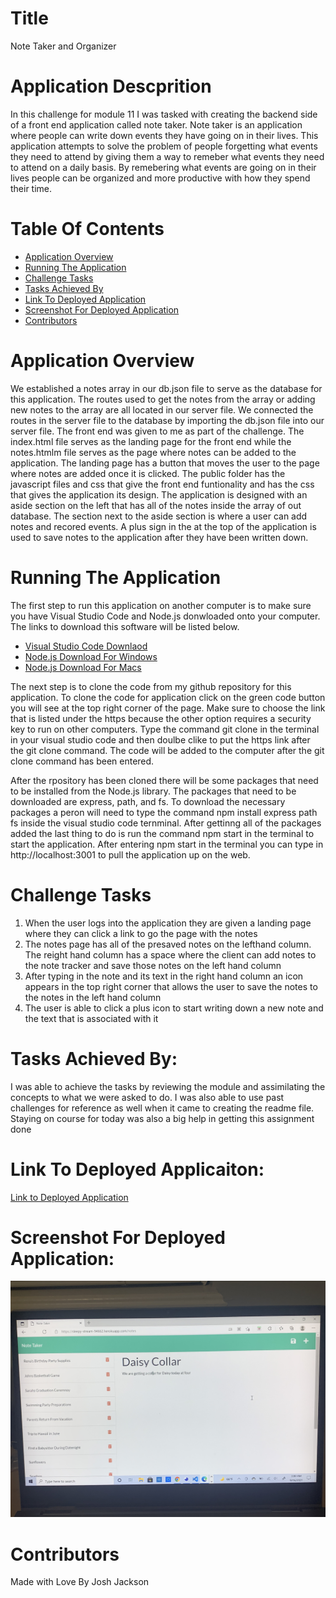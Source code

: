 # Title
Note Taker and Organizer

# Application Descprition
In this challenge for module 11 I was tasked with creating the backend side of a front end application called note taker. Note taker is an application where people can write down events they have going on in their lives. This application attempts to solve the problem of people forgetting what events they need to attend by giving them a way to remeber what events they need to attend on a daily basis. By remebering what events are going on in their lives people can be organized and more productive with how they spend their time. 

# Table Of Contents
- [Application Overview](#application-overview)
- [Running The Application](#running-the-application)
- [Challenge Tasks](#challenge-tasks)
- [Tasks Achieved By](#tasks-achieved-by)
- [Link To Deployed Application](#link-to-deployed-application)
- [Screenshot For Deployed Application](#screenshot-for-deployed-application)
- [Contributors](#contributors)

# Application Overview
We established a notes array in our db.json file to serve as the database for this application. The routes used to get the notes from the array or adding new notes to the array are all located in our server file. We connected the routes in the server file to the database by importing the db.json file into our server file. The front end was given to me as part of the challenge. The index.html file serves as the landing page for the front end while the notes.htmlm file serves as the page where notes can be added to the application. The landing page has a button that moves the user to the page where notes are added once it is clicked. The public folder has the javascript files and css that give the front end funtionality and has the css that gives the application its design. The application is designed with an aside section on the left that has all of the notes inside the array of out database. The section next to the aside section is where a user can add notes and recored events. A plus sign in the at the top of  the application is used to save notes to the application after they have been written down.

# Running The Application
The first step to run this application on another computer is to make sure you have Visual Studio Code and Node.js donwloaded onto your computer. The links to download this software will be listed below. 
- <a href="https://code.visualstudio.com/docs/setup/setup-overview">Visual Studio Code Downlaod</a>
- <a href="https://nodejs.org/en/">Node.js Download For Windows</a>
- <a href="https://nodejs.org/en/">Node.js Download For Macs</a>

The next step is to clone the code from my github repository for this application. To clone the code for application click on the green code button you will see at the top right 
corner of the page. Make sure to choose the link that is listed under the https because the other option requires a security key to run on other computers. Type the command git
clone in the terminal in your visual studio code and then doulbe clike to put the https link after the git clone command. The code will be added to the computer after the git clone command has been entered. 

After the rpository has been cloned there will be some packages that need to be installed from the Node.js library. The packages that need to be downloaded are express, path, and fs.
To download the necessary packages a peron will need to type the command npm install express path fs inside the visual studio code ternminal. After gettinng all of the packages added the last thing to do is run the command npm start in the terminal to start the application. After entering npm start in the terminal you can type in http://localhost:3001 to pull the application up on the web.

# Challenge Tasks
1. When the user logs into the application they are given a landing page where they can click a link to go the page with the notes
2. The notes page has all of the presaved notes on the lefthand column. The reight hand column has a space where the client can add notes to the note tracker and save those notes on the left hand column
3. After typing in the note and its text in the right hand column an icon appears in the top right corner that allows the user to save the notes to the notes in the left hand column
4. The user is able to click a plus icon to start writing down a new note and the text that is associated with it

# Tasks Achieved By:
I was able to achieve the tasks by reviewing the module and assimilating the concepts to what we were asked to do. I was also able to use past challenges for reference as well when it came to creating the readme file. Staying on course for today was also a big help in getting this assignment done

# Link To Deployed Applicaiton:
<a href="https://sleepy-stream-94662.herokuapp.com/notes">Link to Deployed Application</a>

# Screenshot For Deployed Application:
<img src="./public/images/IMG-1153.jpg" alt="Screenshot for Note Taker" />

# Contributors
Made with Love By Josh Jackson